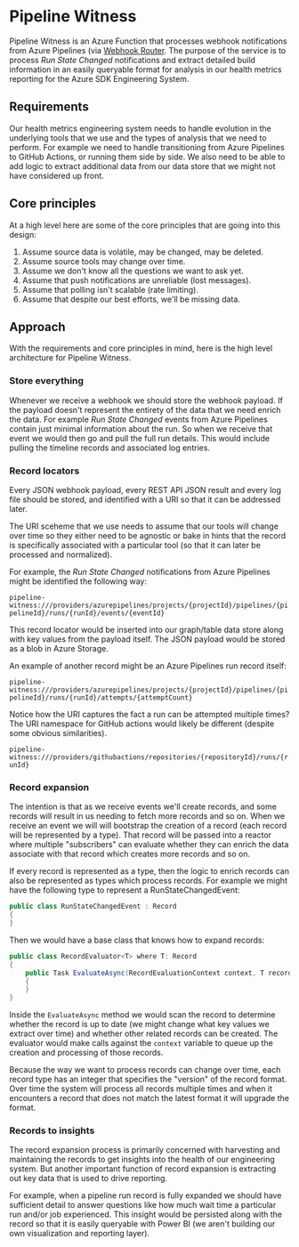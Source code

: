 # Pipeline Witness

Pipeline Witness is an Azure Function that processes webhook notifications from Azure Pipelines (via [Webhook Router](../webhook-router/README.md). The purpose of the service is to process _Run State Changed_ notifications and extract detailed build information in an easily queryable format for analysis in our health metrics reporting for the Azure SDK Engineering System.

## Requirements

Our health metrics engineering system needs to handle evolution in the underlying tools that we use and the types of analysis that we need to perform. For example we need to handle transitioning from Azure Pipelines to GitHub Actions, or running them side by side. We also need to be able to add logic to extract additional data from our data store that we might not have considered up front.

## Core principles

At a high level here are some of the core principles that are going into this design:

1. Assume source data is volatile, may be changed, may be deleted.
2. Assume source tools may change over time.
3. Assume we don't know all the questions we want to ask yet.
4. Assume that push notifications are unreliable (lost messages).
5. Assume that polling isn't scalable (rate limiting).
6. Assume that despite our best efforts, we'll be missing data.

## Approach

With the requirements and core principles in mind, here is the high level architecture for Pipeline Witness.

### Store everything

Whenever we receive a webhook we should store the webhook payload. If the payload doesn't represent the entirety of the data that we need enrich the data. For example _Run State Changed_ events from Azure Pipelines contain just minimal information about the run. So when we receive that event we would then go and pull the full run details. This would include pulling the timeline records and associated log entries.

### Record locators

Every JSON webhook payload, every REST API JSON result and every log file should be stored, and identified with a URI so that it can be addressed later.

The URI sceheme that we use needs to assume that our tools will change over time so they either need to be agnostic or bake in hints that the record is specifically associated with a particular tool (so that it can later be processed and normalized).

For example, the _Run State Changed_ notifications from Azure Pipelines might be identified the following way:

```pipeline-witness:///providers/azurepipelines/projects/{projectId}/pipelines/{pipelineId}/runs/{runId}/events/{eventId}```

This record locator would be inserted into our graph/table data store along with key values from the payload itself. The JSON payload would be stored as a blob in Azure Storage.

An example of another record might be an Azure Pipelines run record itself:

```pipeline-witness:///providers/azurepipelines/projects/{projectId}/pipelines/{pipelineId}/runs/{runId}/attempts/{attemptCount}```

Notice how the URI captures the fact a run can be attempted multiple times? The URI namespace for GitHub actions would likely be different (despite some obvious similarities).

```pipeline-witness:///providers/githubactions/repositories/{repositoryId}/runs/{runId}```

### Record expansion

The intention is that as we receive events we'll create records, and some records will result in us needing to fetch more records and so on. When we receive an event we will will bootstrap the creation of a record (each record will be represented by a type). That record will be passed into a reactor where multiple "subscribers" can evaluate whether they can enrich the data associate with that record which creates more records and so on.

If every record is represented as a type, then the logic to enrich records can also be represented as types which process records. For example we might have the following type to represent a RunStateChangedEvent:

```csharp
public class RunStateChangedEvent : Record
{
}
```

Then we would have a base class that knows how to expand records:

```csharp
public class RecordEvaluator<T> where T: Record
{
    public Task EvaluateAsync(RecordEvaluationContext context, T record)
    {
    }
}
```

Inside the ```EvaluateAsync``` method we would scan the record to determine whether the record is up to date (we might change what key values we extract over time) and whether other related records can be created. The evaluator would make calls against the ```context``` variable to queue up the creation and processing of those records.

Because the way we want to process records can change over time, each record type has an integer that specifies the "version" of the record format. Over time the system will process all records multiple times and when it encounters a record that does not match the latest format it will upgrade the format.

### Records to insights

The record expansion process is primarily concerned with harvesting and maintaining the records to get insights into the health of our engineering system. But another important function of record expansion is extracting out key data that is used to drive reporting.

For example, when a pipeline run record is fully expanded we should have sufficient detail to answer questions like how much wait time a particular run and/or job experienced. This insight would be persisted along with the record so that it is easily queryable with Power BI (we aren't building our own visualization and reporting layer).